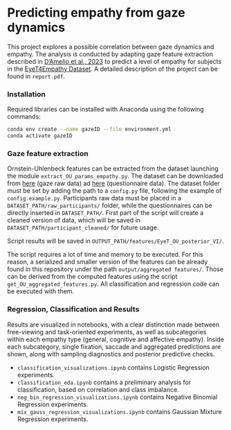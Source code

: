 # __Predicting empathy from gaze dynamics__

This project explores a possible correlation between gaze dynamics and empathy. The analysis is conducted by adapting gaze feature extraction described in [D’Amelio et al., 2023](https://github.com/phuselab/Gaze_4_behavioural_biometrics) to predict a level of empathy for subjects in the [EyeT4Empathy Dataset](https://www.ncbi.nlm.nih.gov/pmc/articles/PMC9719458/).
A detailed description of the project can be found in `report.pdf`.


### __Installation__

Required libraries can be installed with Anaconda using the following commands:

```bash
conda env create --name gazeID --file environment.yml
conda activate gazeID
```

### __Gaze feature extraction__

Ornstein-Uhlenbeck features can be extracted from the dataset launching the module `extract_OU_params_empathy.py`. The dataset can be downloaded from [here](https://figshare.com/articles/dataset/Raw_Data/19209714/1) (gaze raw data) ad [here](https://figshare.com/articles/dataset/Questionnaires/19657323/2) (questionnaire data). The dataset folder must be set by adding the path to a `config.py` file, following the example of `config.example.py`. Participants raw data must be placed in a `DATASET_PATH/raw_participants/` folder, while the questionnaires can be directly inserted in `DATASET_PATH/`.
First part of the script will create a cleaned version of data, which will be saved in `DATASET_PATH/participant_cleaned/` for future usage.

Script results will be saved in `OUTPUT_PATH/features/EyeT_OU_posterior_VI/`.

The script requires a lot of time and memory to be executed. For this reason, a serialized and smaller version of the features can be already found in this repository under the path `output/aggregated features/`. Those can be derived from the computed features using the script `get_OU_aggregated_features.py`. All classification and regression code can be executed with them.


### __Regression, Classification and Results__

Results are visualized in notebooks, with a clear distinction made between free-viewing and task-oriented experiments, as well as subcategories within each empathy type (general, cognitive and affective empathy). Inside each subcategory, single fixation, saccade and aggregated predictions are shown, along with sampling diagnostics and posterior predictive checks.

- `classification_visualizations.ipynb` contains Logistic Regression experiments.
- `classification_eda.ipynb` contains a preliminary analysis for classification, based on correlation and class imbalance.
- `neg_bin_regression_visualizations.ipynb` contains Negative Binomial Regression experiments.
- `mix_gauss_regression_visualizations.ipynb` contains Gaussian Mixture Regression experiments.


